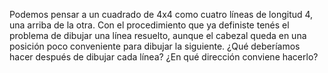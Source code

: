 Podemos pensar a un cuadrado de 4x4 como cuatro líneas de longitud 4, una arriba de la otra. Con el procedimiento que ya definiste tenés el problema de dibujar una línea resuelto, aunque el cabezal queda en una posición poco conveniente para dibujar la siguiente. ¿Qué deberíamos hacer después de dibujar cada línea? ¿En qué dirección conviene hacerlo?